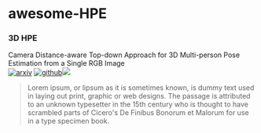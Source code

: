 # awesome-HPE

### 3D HPE

Camera Distance-aware Top-down Approach for 3D Multi-person Pose Estimation from a Single RGB Image   
[![arxiv]](https://arxiv.org/abs/1907.11346v2) [![github]](https://github.com/mks0601/3DMPPE_POSENET_RELEASE)![](https://img.shields.io/badge/iccv-code-lightgrey)

> Lorem ipsum, or lipsum as it is sometimes known, is dummy text used in laying out print, graphic or web designs. The passage is attributed to an unknown typesetter in the 15th century who is thought to have scrambled parts of Cicero's De Finibus Bonorum et Malorum for use in a type specimen book.
##


[arxiv]: https://img.shields.io/badge/arXiv-paper-red
[github]: https://img.shields.io/badge/GitHub-code-lightgrey
